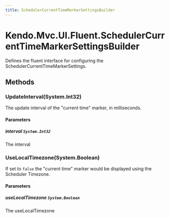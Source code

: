 ```yaml
---
title: SchedulerCurrentTimeMarkerSettingsBuilder
---
```


# Kendo.Mvc.UI.Fluent.SchedulerCurrentTimeMarkerSettingsBuilder
Defines the fluent interface for configuring the SchedulerCurrentTimeMarkerSettings.




## Methods


### UpdateInterval(System.Int32)
The update interval of the "current time" marker, in milliseconds.


#### Parameters

##### interval `System.Int32`
The interval





### UseLocalTimezone(System.Boolean)
If set to `false` the "current time" marker would be displayed using the Scheduler Timezone.


#### Parameters

##### useLocalTimezone `System.Boolean`
The useLocalTimezone






